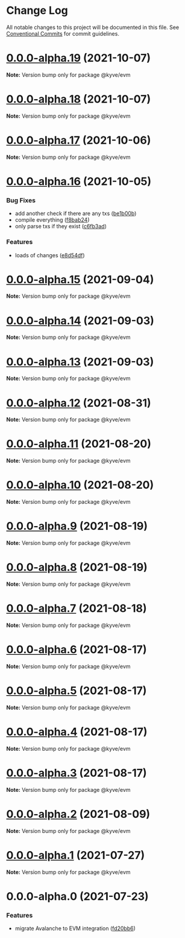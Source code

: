 # Change Log

All notable changes to this project will be documented in this file.
See [Conventional Commits](https://conventionalcommits.org) for commit guidelines.

# [0.0.0-alpha.19](https://github.com/KYVENetwork/kyve/compare/@kyve/evm@0.0.0-alpha.18...@kyve/evm@0.0.0-alpha.19) (2021-10-07)

**Note:** Version bump only for package @kyve/evm





# [0.0.0-alpha.18](https://github.com/KYVENetwork/kyve/compare/@kyve/evm@0.0.0-alpha.17...@kyve/evm@0.0.0-alpha.18) (2021-10-07)

**Note:** Version bump only for package @kyve/evm





# [0.0.0-alpha.17](https://github.com/KYVENetwork/kyve/compare/@kyve/evm@0.0.0-alpha.16...@kyve/evm@0.0.0-alpha.17) (2021-10-06)

**Note:** Version bump only for package @kyve/evm





# [0.0.0-alpha.16](https://github.com/KYVENetwork/kyve/compare/@kyve/evm@0.0.0-alpha.15...@kyve/evm@0.0.0-alpha.16) (2021-10-05)


### Bug Fixes

* add another check if there are any txs ([be1b00b](https://github.com/KYVENetwork/kyve/commit/be1b00b1bd018eb9f5753799ae31bf70ae487a0e))
* compile everything ([f8bab24](https://github.com/KYVENetwork/kyve/commit/f8bab2444d26988ddefabc8fe098e21b90767fb6))
* only parse txs if they exist ([c6fb3ad](https://github.com/KYVENetwork/kyve/commit/c6fb3ad78cae351aa415717439d943c2cc746107))


### Features

* loads of changes ([e8d54df](https://github.com/KYVENetwork/kyve/commit/e8d54df2d93a56bfff1b3a931de3f2a7dd8e7ea3))





# [0.0.0-alpha.15](https://github.com/KYVENetwork/kyve/compare/@kyve/evm@0.0.0-alpha.14...@kyve/evm@0.0.0-alpha.15) (2021-09-04)

**Note:** Version bump only for package @kyve/evm





# [0.0.0-alpha.14](https://github.com/KYVENetwork/kyve/compare/@kyve/evm@0.0.0-alpha.13...@kyve/evm@0.0.0-alpha.14) (2021-09-03)

**Note:** Version bump only for package @kyve/evm





# [0.0.0-alpha.13](https://github.com/KYVENetwork/kyve/compare/@kyve/evm@0.0.0-alpha.12...@kyve/evm@0.0.0-alpha.13) (2021-09-03)

**Note:** Version bump only for package @kyve/evm





# [0.0.0-alpha.12](https://github.com/KYVENetwork/kyve/compare/@kyve/evm@0.0.0-alpha.11...@kyve/evm@0.0.0-alpha.12) (2021-08-31)

**Note:** Version bump only for package @kyve/evm





# [0.0.0-alpha.11](https://github.com/KYVENetwork/kyve/compare/@kyve/evm@0.0.0-alpha.10...@kyve/evm@0.0.0-alpha.11) (2021-08-20)

**Note:** Version bump only for package @kyve/evm





# [0.0.0-alpha.10](https://github.com/KYVENetwork/kyve/compare/@kyve/evm@0.0.0-alpha.9...@kyve/evm@0.0.0-alpha.10) (2021-08-20)

**Note:** Version bump only for package @kyve/evm





# [0.0.0-alpha.9](https://github.com/KYVENetwork/kyve/compare/@kyve/evm@0.0.0-alpha.8...@kyve/evm@0.0.0-alpha.9) (2021-08-19)

**Note:** Version bump only for package @kyve/evm





# [0.0.0-alpha.8](https://github.com/KYVENetwork/kyve/compare/@kyve/evm@0.0.0-alpha.7...@kyve/evm@0.0.0-alpha.8) (2021-08-19)

**Note:** Version bump only for package @kyve/evm





# [0.0.0-alpha.7](https://github.com/KYVENetwork/kyve/compare/@kyve/evm@0.0.0-alpha.6...@kyve/evm@0.0.0-alpha.7) (2021-08-18)

**Note:** Version bump only for package @kyve/evm





# [0.0.0-alpha.6](https://github.com/KYVENetwork/kyve/compare/@kyve/evm@0.0.0-alpha.5...@kyve/evm@0.0.0-alpha.6) (2021-08-17)

**Note:** Version bump only for package @kyve/evm





# [0.0.0-alpha.5](https://github.com/KYVENetwork/kyve/compare/@kyve/evm@0.0.0-alpha.4...@kyve/evm@0.0.0-alpha.5) (2021-08-17)

**Note:** Version bump only for package @kyve/evm





# [0.0.0-alpha.4](https://github.com/KYVENetwork/kyve/compare/@kyve/evm@0.0.0-alpha.3...@kyve/evm@0.0.0-alpha.4) (2021-08-17)

**Note:** Version bump only for package @kyve/evm





# [0.0.0-alpha.3](https://github.com/KYVENetwork/kyve/compare/@kyve/evm@0.0.0-alpha.2...@kyve/evm@0.0.0-alpha.3) (2021-08-17)

**Note:** Version bump only for package @kyve/evm





# [0.0.0-alpha.2](https://github.com/KYVENetwork/kyve/tree/master/integrations/evm/compare/@kyve/evm@0.0.0-alpha.1...@kyve/evm@0.0.0-alpha.2) (2021-08-09)

**Note:** Version bump only for package @kyve/evm





# [0.0.0-alpha.1](https://github.com/KYVENetwork/kyve/tree/master/integrations/evm/compare/@kyve/evm@0.0.0-alpha.0...@kyve/evm@0.0.0-alpha.1) (2021-07-27)

**Note:** Version bump only for package @kyve/evm





# 0.0.0-alpha.0 (2021-07-23)


### Features

* migrate Avalanche to EVM integration ([fd20bb6](https://github.com/KYVENetwork/kyve/tree/master/integrations/evm/commit/fd20bb654d22ce4971259bad8df95f41aad6a210))
